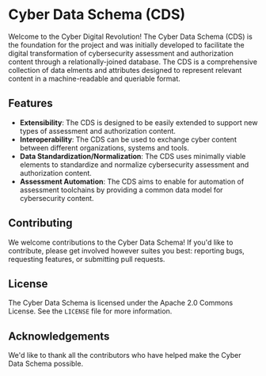 # Cyber Data Schema (CDS)

Welcome to the Cyber Digital Revolution! The Cyber Data Schema (CDS) is the foundation for the project and was initially developed to facilitate the digital transformation of cybersecurity assessment and authorization content through a relationally-joined database. The CDS is a comprehensive collection of data elments and attributes designed to represent relevant content in a machine-readable and queriable format.

## Features

- **Extensibility**: The CDS is designed to be easily extended to support new types of assessment and authorization content.
- **Interoperability**: The CDS can be used to exchange cyber content between different organizations, systems and tools.
- **Data Standardization/Normalization**: The CDS uses minimally viable elements to standardize and normalize cybersecurity assessment and authorization content.
- **Assessment Automation**: The CDS aims to enable for automation of assessment toolchains by providing a common data model for cybersecurity content.

## Contributing

We welcome contributions to the Cyber Data Schema! If you'd like to contribute, please get involved however suites you best: reporting bugs, requesting features, or submitting pull requests.

## License

The Cyber Data Schema is licensed under the Apache 2.0 Commons License. See the `LICENSE` file for more information.

## Acknowledgements

We'd like to thank all the contributors who have helped make the Cyber Data Schema possible. 

